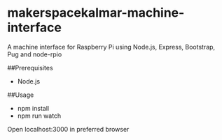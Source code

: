 # makerspacekalmar-machine-interface
A machine interface for Raspberry Pi using Node.js, Express, Bootstrap, Pug and node-rpio

##Prerequisites
- Node.js

##Usage
- npm install
- npm run watch

Open localhost:3000 in preferred browser